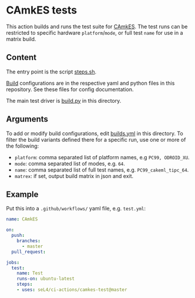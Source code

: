 <!--
     Copyright 2021, Proofcraft Pty Ltd

     SPDX-License-Identifier: CC-BY-SA-4.0
-->

# CAmkES tests

This action builds and runs the test suite for [CAmkES]. The test runs can be
restricted to specific hardware `platform`/`mode`, or full test `name` for use
in a matrix build.

[CAmkES]: https://github.com/seL4/camkes-tool

## Content

The entry point is the script [steps.sh].

[Build] configurations are in the respective yaml and python files in this
repository. See these files for config documentation.

The main test driver is [build.py] in this directory.

[steps.sh]: ./steps.sh
[build.py]: ./build.py
[Build]: builds.yml

## Arguments

To add or modify build configurations, edit [builds.yml][Build] in this
directory. To filter the build variants defined there for a specific run,
use one or more of the following:

- `platform`: comma separated list of platform names, e.g `PC99, ODROID_XU`.
- `mode`: comma separated list of modes, e.g. `64`.
- `name`: comma separated list of full test names, e.g. `PC99_cakeml_tipc_64`.
- `matrex`: if set, output build matrix in json and exit.

## Example

Put this into a `.github/workflows/` yaml file, e.g. `test.yml`:

```yaml
name: CAmkES

on:
  push:
    branches:
      - master
  pull_request:

jobs:
  test:
    name: Test
    runs-on: ubuntu-latest
    steps:
    - uses: seL4/ci-actions/camkes-test@master
```
